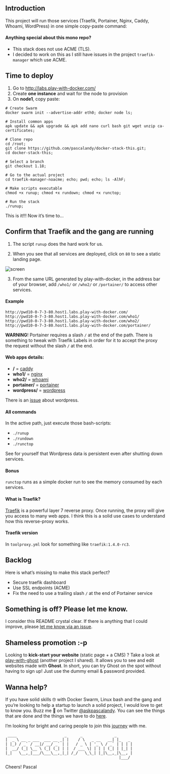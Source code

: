 ## Introduction
This project will run those services (Traefik, Portainer, Nginx, Caddy, Whoami, WordPress) in one simple copy-paste command:

#### Anything special about this mono repo?
- This stack does not use ACME (TLS).
- I decided to work on this as I still have issues in the project `traefik-manager` which use ACME. 

## Time to deploy
1. Go to http://labs.play-with-docker.com/ 
2. Create **one instance** and wait for the node to provision
3. On **node1**, copy paste:

```
# Create Swarm
docker swarm init --advertise-addr eth0; docker node ls;

# Install common apps
apk update && apk upgrade && apk add nano curl bash git wget unzip ca-certificates;

# Clone repo
cd /root;
git clone https://github.com/pascalandy/docker-stack-this.git;
cd docker-stack-this;

# Select a branch 
git checkout 1.18;

# Go to the actual project
cd traefik-manager-noacme; echo; pwd; echo; ls -AlhF;

# Make scripts executable
chmod +x runup; chmod +x rundown; chmod +x runctop;

# Run the stack
./runup;
```

This is it!!! Now it’s time to…

## Confirm that Traefik and the gang are running
1. The script `runup` does the hard work for us.

2. When you see that all services are deployed, click on `80` to see a static landing page.

![screen](https://user-images.githubusercontent.com/6694151/31318199-57e7e88a-ac1c-11e7-86a4-61a6172ac7be.png)

3. From the same URL generated by play-with-docker, in the address bar of your browser, add `/who1/` or `/who2/` or `/portainer/` to access other services.

#### Example
```
http://pwd10-0-7-3-80.host1.labs.play-with-docker.com/
http://pwd10-0-7-3-80.host1.labs.play-with-docker.com/who1/
http://pwd10-0-7-3-80.host1.labs.play-with-docker.com/who2/
http://pwd10-0-7-3-80.host1.labs.play-with-docker.com/portainer/
```

**WARNING**! Portainer requires a slash `/` at the end of the path. There is something to tweak with Traefik Labels in order for it to accept the proxy the request without the slash `/` at the end.

#### Web apps details:
- **/** = [caddy](https://hub.docker.com/r/abiosoft/caddy/)
- **who1/** = [nginx](https://hub.docker.com/_/nginx/)
- **who2/** = [whoami](https://hub.docker.com/r/emilevauge/whoami/)
- **portainer/** = [portainer](https://hub.docker.com/r/portainer/portainer//)
- **wordpress/** = [wordpress](https://hub.docker.com/_/wordpress/)

There is an [issue](https://github.com/pascalandy/docker-stack-this/issues/8) about wordpress.

#### All commands
In the active path, just execute those bash-scripts:

- `./runup`
- `./rundown`
- `./runctop`

See for yourself that Wordpress data is persistent even after shutting down services.

#### Bonus
`runctop` runs as a simple docker run to see the memory consumed by each services.

#### What is Traefik?
[Traefik](https://docs.traefik.io/configuration/backends/docker/) is a powerful layer 7 reverse proxy. Once running, the proxy will give you access to many web apps. I think this is a solid use cases to understand how this reverse-proxy works.

#### Traefik version 
In `toolproxy.yml` look for something like `traefik:1.4.0-rc3`.

## Backlog

Here is what’s missing to make this stack perfect?
 
- Secure traefik dashboard
- Use SSL endpoints (ACME)
- Fix the need to use a trailing slash `/` at the end of Portainer service

## Something is off? Please let me know.
I consider this README crystal clear. If there is anything that I could improve, please [let me know via an issue](https://github.com/pascalandy/docker-stack-this/issues).

## Shameless promotion :-p
Looking to **kick-start your website** (static page + a CMS) ? Take a look at [play-with-ghost](http://play-with-ghost.com/) (another project I shared). It allows you to see and edit websites made with **Ghost**. In short, you can try Ghost on the spot without having to sign up! Just use the dummy email & password provided.

## Wanna help?
If you have solid skills 🤓 with Docker Swarm, Linux bash and the gang and you’re looking to help a startup to launch a solid project, I would love to get to know you. Buzz me 👋 on Twitter [@askpascalandy](https://twitter.com/askpascalandy). You can see the things that are done and the things we have to do [here](http://firepress.org/blog/technical-challenges-we-are-facing-now/).

I’m looking for bright and caring people to join this [journey](http://firepress.org/blog/tag/from-the-heart/) with me.

```
 ____                     _      _              _
|  _ \ __ _ ___  ___ __ _| |    / \   _ __   __| |_   _
| |_) / _` / __|/ __/ _` | |   / _ \ | '_ \ / _` | | | |
|  __/ (_| \__ \ (_| (_| | |  / ___ \| | | | (_| | |_| |
|_|   \__,_|___/\___\__,_|_| /_/   \_\_| |_|\__,_|\__, |
                                                  |___/
```

Cheers!
Pascal